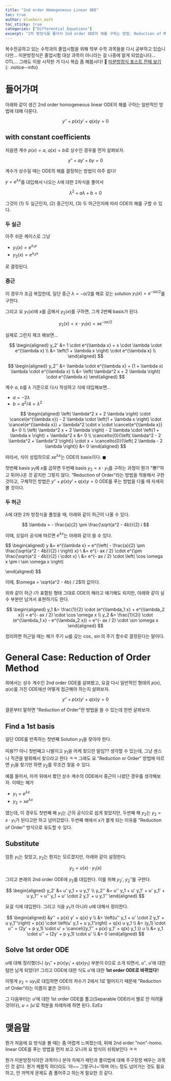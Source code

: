 ```yaml
---
title: "2nd order Homogeneous Linear ODE"
toc: true
author: bluehorn_math
toc_sticky: true
categories: ["Differential Equations"]
excerpt: "2차 방정식을 풀어서 2nd order ODE의 해를 구하는 방법. Reduction of Method로 2nd order ODE를 1st order ODE로 변환하는 방법에 대해."
---
```


복수전공하고 있는 수학과의 졸업시험을 위해 학부 수학 과목들을 다시 공부하고 있습니다만... 미분방정식은 졸업시험 대상 과목이 아니라는 걸 나중에 알게 되었습니다... OTL... 그래도 이왕 시작한 거 다시 복습 좀 해봅시다! 🏃 [미분방정식 포스트 전체 보기](/categories/differential-equations)
{: .notice--info}

# 들어가며

아래와 같이 생긴 2nd order homogeneous linear ODE의 해를 구하는 일반적인 방법에 대해 다룬다.

<div class="definition" markdown="1">

$$
y'' + p(x) y' + q(x) y = 0
$$

</div>

## with constant coefficients

처음엔 계수 $p(x) = a$, $q(x) = b$로 상수인 경우를 먼저 살펴보자.

<div class="definition" markdown="1">

$$
y'' + a y' + b y = 0
$$

</div>

계수가 상수일 때는 ODE의 해를 결정하는 방법이 아주 쉽다!

$y = e^{\lambda x}$를 대입해서 나오는 $\lambda$에 대한 2차식을 풀어서

$$
\lambda^2 + a \lambda + b = 0
$$

그것이 (1) 두 실근인지, (2) 중근인지, (3) 두 허근인지에 따라 ODE의 해를 구할 수 있다.

### 두 실근

아주 쉬운 케이스로 그냥

- $y_1(x) = e^{\lambda_1 x}$
- $y_2(x) = e^{\lambda_2 x}$

로 결정된다.

### 중근

이 경우가 조금 복잡한데, 일단 중근 $\lambda = - a / 2$를 해로 갖는 solution $y_1(x) = e^{- a x / 2}$를 구한다.

그리고 요 $y_1(x)$에 $x$를 곱해서 $y_2(x)$를 구하면, 그게 2번째 basis가 된다.

$$
y_2(x) = x \cdot y_1(x) = x e^{- a x/ 2}
$$

실제로 그런지 체크 해보면...


<div class="definition" markdown="1">

$$
\begin{aligned}
y_2'
&= 1 \cdot e^{\lambda x} + x \cdot \lambda \cdot e^{\lambda x} \\
&= \left(1 + \lambda x \right) \cdot e^{\lambda x} \\
\end{aligned}
$$

$$
\begin{aligned}
y_2''
&= \lambda \cdot e^{\lambda x} + (1 + \lambda x) \lambda \cdot e^{\lambda x} \\
&= \left( \lambda^2 x + 2 \lambda \right) \cdot e^{\lambda x}
\end{aligned}
$$

계수 $a$, $b$를 $\lambda$ 기준으로 다시 작성하고 식에 대입해보면...

- $a = - 2 \lambda$
- $b = a^2 / 4 = \lambda^2$

$$
\begin{aligned}
\left( \lambda^2 x + 2 \lambda \right) \cdot \cancel{e^{\lambda x}} - 2 \lambda \cdot \left(1 + \lambda x \right) \cdot \cancel{e^{\lambda x}} + \lambda^2 \cdot x \cdot \cancel{e^{\lambda x}} &= 0 \\
\left( \lambda^2 x + 2 \lambda \right) - 2 \lambda \cdot \left(1 + \lambda x \right) + \lambda^2 x &= 0 \\
\cancelto{0}{\left( \lambda^2 - 2 \lambda^2 + \lambda^2 \right)} \cdot x + \cancelto{0}{\left( 2 \lambda - 2 \lambda \right)} &= 0
\end{aligned}
$$

따라서, 식이 성립하므로 $x e^{\lambda x}$는 ODE의 basis이다. $\blacksquare$

</div>

첫번째 basis $y_1$에 $x$를 곱하면 두번째 basis $y_2 = x \cdot y_1$를 구하는 과정이 뭔가 "뿅!"하고 튀어나온 것 같지만 그렇지 않다. "Reduction of Order"라는 방법을 적용해서 구한 것이고, 구체적인 방법은 $y'' + p(x) y' + q(x) y = 0$ ODE를 푸는 방법을 다룰 때 자세히 볼 것이다.

### 두 허근

$\lambda$에 대한 2차 방정식을 풀었을 때, 아래와 같이 허근이 나올 수 있다.

$$
\lambda = - \frac{a}{2} \pm \frac{\sqrt{a^2 - 4b}}{2} i
$$

이때, 오일러 공식에 따르면 $e^{\lambda x}$는 아래와 같이 쓸 수 있다.

$$
\begin{aligned}
y
&= e^{\lambda x}
= e^{\left( - \frac{a}{2} \pm \frac{\sqrt{a^2 - 4b}}{2} i \right) x} \\
&= e^{- ax / 2} \cdot e^{\pm \frac{\sqrt{a^2 - 4b}}{2} i \cdot x} \\
&= e^{- ax / 2} \cdot \left( \cos \omega x \pm i \sin \omega x \right)

\end{aligned}
$$

이때, $\omega = \sqrt{a^2 - 4b} / 2$의 값이다.

위와 같이 허근 $i$가 표함된 형태 그대로 ODE의 해라고 얘기해도 되지만, 아래와 같이 실수 부분만 남겨서 표현하기도 한다.

$$
\begin{aligned}
y_1 &= \frac{1}{2} \cdot (e^{\lambda_1 x} + e^{\lambda_2 x}) = e^{- ax / 2} \cdot \cos \omega x \\
y_2 &= \frac{1}{2i} \cdot (e^{\lambda_1 x} - e^{\lambda_2 x}) = e^{- ax / 2} \cdot \sin \omega x
\end{aligned}
$$

정리하면 허근일 때는 해가 주기 $\omega$를 갖는 $\cos$, $\sin$의 주기 함수로 결정된다는 말이다.



# General Case: Reduction of Order Method

위에서는 상수 계수인 2nd order ODE를 살펴봤고, 요걸 다시 일반적인 형태의 $p(x)$, $q(x)$를 가진 ODE에선 어떻게 접근해야 하는지 살펴보자.

<div class="definition" markdown="1">

$$
y'' + p(x) y' + q(x) y = 0
$$

</div>

결론부터 말하면 "Reduction of Order"란 방법을 쓸 수 있는데 한번 살펴보자.

## Find a 1st basis

일단 ODE를 만족하는 첫번째 Solution $y_1$을 찾아야 한다.

띠용?? 아니 첫번째고 나발이고 $y_1$을 어케 찾으란 말임?? 생각할 수 있는데, 그냥 센스나 직관을 발휘해서 찾으라고 한다 ㅋㅋ 그래도 요 "Reduction or Order" 방법에 따르면 $y_1$을 찾기만 하면 $y_2$를 무조건 찾을 수 있다.

예를 들어서, 아까 위에서 봤던 상수 계수의 ODE에서 중근이 나왔던 경우를 생각해보자. 이때는 해가

- $y_1 = e^{\lambda x}$
- $y_2 = x e^{\lambda x}$

였는데, 이 경우도 첫번째 해 $y_1$는 근의 공식으로 쉽게 찾았지만, 두번째 해 $y_2$는 $y_2 = x \cdot y_1$가 된다고만 하고 넘어갔었다. 두번째 해에서 $x$가 붙게 되는 이유를 "Reduction of Order" 방식으로 유도할 수 있다.


## Substitute

암튼 $y_1$는 찾았고, $y_2$는 뭔지는 모르겠지만, 아래와 같이 설정한다.

$$
y_2 = u(x) \cdot y_1(x)
$$

그리고 본래의 2nd order ODE에 $y_2$를 대입한다. 이를 위해 $y_2'$, $y_2\prime\prime$를 구한다.

$$
\begin{aligned}
y_2' &= u' y_1 + u y_1' \\
y_2'' &= u'' y_1 + u' y_1' + u' y_1' + u y_1'' = u'' y_1 + u' \cdot 2 y_1' + u y_1''
\end{aligned}
$$

요걸 식에 대입한다. 그리고 식을 $y_1$가 아니라 $u$에 대해서 정리한다.

$$
\begin{aligned}
&y'' + p(x) y' + q(x) y \\
&= \left(u'' y_1 + u' \cdot 2 y_1' + u y_1''\right) + p(x) \cdot \left(u' y_1 + u y_1'\right) + q(x) u y_1 \\
&= (y_1) \cdot u'' + (2y' + p y_1) \cdot u' + \cancel{(y_1'' + p(x) y_1' + q(x) y_1 )} u \\
&= y_1 \cdot u'' + (2y' + p y_1) \cdot u' \\
&= 0
\end{aligned}
$$

## Solve 1st order ODE

$u$에 대해 정리했더니 $(y_1'' + p(x) y_1' + q(x) y_1)$ 부분이 $0$으로 소개 되면서, $u''$, $u'$에 대한 텀만 남게 되었다!! 그리고 ODE에 대한 식도 $u'$에 대한 **1st order ODE로 바뀌었다**!!

이렇게 $y_2 = u y_1$로 대입하면 ODE의 차수가 2에서 1로 떨어지기 때문에 "Reduction of Order"라는 이름이 붙은 것이다.

그 다음부터는 $u'$에 대한 1st order ODE를 풀고(Separable ODE라서 별로 안 어려울 것이다), $u = \int u'$로 적분을 차례차례 하면 된다. EzEz


# 맺음말

뭔가 처음에 요 방식을 볼 때는 좀 어렵게 느껴졌는데, 뒤에 2nd order "non"-homo. linear ODE를 푸는 방법을 먼저 보고 오니까 요 방식이 쉬워보인다 ㅋㅋ

뭔가 미분방정식이란 과목이나 분야 자체가 패턴과 풀이법에 대해 주구장창 배우는 과목인 것 같다. 뭔가 께름직 하더라도 '아~~ 그렇구나~'하며 어느 정도 넘어가는 것도 필요하고, 안 까먹게 문제도 좀 풀어주고 하는게 필요한 것 같다.
